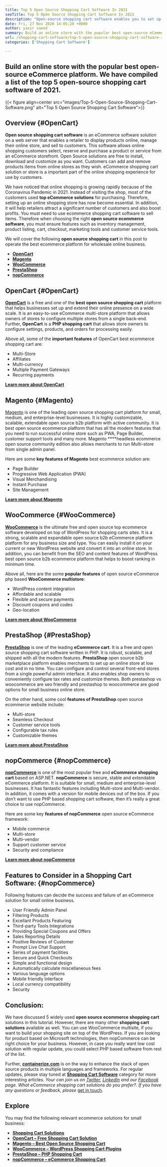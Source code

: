 ```yaml
---
title: Top 5 Open Source Shopping Cart Software In 2021
seoTitle: Top 5 Open Source Shopping Cart Software In 2021
description: "Open-source shopping cart software enables you to set up a low-cost online eCommerce website for your business. Let's review the top 5 freeware shopping carts."
date: Fri, 27 Nov 2020 14:05:20 +0000
author: yasir saeed
summary: Build an online store with the popular best open-source eCommerce platform. We have compiled a list of the top 5 open-source shopping cart software of 2021.
url: /shopping-cart-software/top-5-open-source-shopping-cart-software-in-2021/
categories: ['Shopping Cart Software']

---
```

## Build an online store with the popular best open-source eCommerce platform. We have compiled a list of the top 5 open-source shopping cart software of 2021.

{{< figure align=center src="images/Top-5-Open-Source-Shopping-Cart-Software.png" alt="Top 5 Open Source Shopping Cart Software">}}  

## **Overview** {#OpenCart}

**Open source shopping cart software** is an eCommerce software solution on a web server that enables a retailer to display products online, manage their online store, and sell to customers. This software allows online shopping customers select, reserve and purchase a product or service from an eCommerce storefront. Open Source solutions are free to install, download and customize as you want. Customers can add and remove products items from online stores as they wish. eCommerce shopping cart solution or store is a important part of the online shopping experience for use by customers.

We have noticed that online shopping is growing rapidly because of the Coronavirus Pandemic in 2021. Instead of visiting the shop, most of the customers used **top eCommerce solutions** for purchasing. Therefore, setting up an online shopping store has now become essential. In addition, it will help retailers attract a significant number of customers and also boost profits. You must need to use ecommerce shopping cart software to sell items. Therefore when choosing the right **open source ecommerce software**, you must ensure features such as inventory management, product listing, cart, checkout, marketing tools and customer service tools. 

We will cover the following **open source shopping cart** in this post to operate the best ecommerce platform for wholesale online business.

  * [**OpenCart**][1]
  * [**Magento**][2]
  * [**WooCommerce**][3]
  * [**PrestaShop**][4]
  * [**nopCommerce**][5]

## OpenCart {#OpenCart}

[**OpenCart**][6] is a free and one of the **best open source shopping cart** platform that helps businesses set up and extend their online presence on a wide scale. It is an easy-to-use eCommerce multi-store platform that allows owners of stores to configure multiple stores from a single back-end. Further, **OpenCart** is a **PHP shopping cart** that allows store owners to configure settings, products, and orders for processing easily.

Above all, some of the **important features** of OpenCart best ecommerce shopping cart are:

  * Multi-Store
  * Affiliates
  * Multi-currency
  * Multiple Payment Gateways
  * Recurring payments

[**Learn more about OpenCart**][7]

## Magento {#Magento}

[Magento][8] is one of the leading open source shopping cart platform for small, medium, and enterprise-level businesses. It is highly customizable, scalable, extendable open source b2b platform with active community. It is best open source ecommerce platform that has all the modern features that you need to run successful online store such as PWA, Page Builder, customer support tools and many more. Magento ****headless ecommerce open source community edition also allows merchants to run Multi-store from single admin panel.

Here are some **key features of Magento** best ecommerce solution are:

  * Page Builder
  * Progressive Web Application (PWA)
  * Visual Merchandising
  * Instant Purchase
  * Site Management

[**Learn more about Magento**][8]

## WooCommerce {#WooCommerce}

[**WooCommerce**][9] is the ultimate free and open source top ecommerce software developed on top of WordPress for shopping carts sites. It is a strong, scalable and expandable open source b2b eCommerce platform platform for any business size and type. You can easily install it on your current or new WordPress website and convert it into an online store. In addition, you can benefit from the SEO and content features of WordPress best open source b2b ecommerce platform that helps to boost ranking in minimum time.

Above all, here are the some **popular features** of open source eCommerce php based **WooCommerce multistore**:

  * WordPress content integration
  * Affordable and scalable
  * Flexible and secure payments
  * Discount coupons and codes
  * Geo-location

[**Learn more about WooCommerce**][10]

## PrestaShop {#PrestaShop}

[**PrestaShop**][11] is one of the leading **eCommerce cart**. It is a free and open source shopping cart software written in PHP. It is robust, scalable, and shipped with all the modern features. **PrestaShop** open source b2b marketplace platform enables merchants to set up an online store at low cost and in no time. You can configure and control several front-end stores from a single powerful admin interface. It also enables shop owners to conveniently configure tax rates and customize themes. Both prestashop vs woocommerce are seo friendly and prestashop to woocommerce are good options for small business online store.

On the other hand, some cool **features of PrestaShop** open source ecommerce website include:

  * Multi-store
  * Seamless Checkout
  * Customer service tools
  * Configurable tax rules
  * Customizable themes

[**Learn more about PrestaShop**][12]

## nopCommerce {#nopCommerce}

**[nopCommerce][13]** is one of the most popular free and **eCommerce shopping cart** based on ASP.NET. **nopCommerce** is secure, stable and extendable eCommerce platform. It is suitable for small, medium and enterprise-level businesses. It has fantastic features including Multi-store and Multi-vendor. In addition, it comes with a version for mobile devices out of the box. If you don’t want to use PHP based shopping cart software, then it’s really a great choice to use nopCommerce.

Here are some key **features of nopCommerce** open source eCommerce framework:

  * Mobile commerce
  * Multi-store
  * Multi-vendor
  * Support customer service
  * Security and compliance

[**Learn more about nopCommerce**][14]

## **Features to Consider in a Shopping Cart Software**: {#nopCommerce}

Following features can decide the success and failure of an eCommerce solution for small online business.

  * User Friendly Admin Panel
  * Filtering Products
  * Excellant Products Featuring
  * Third-party Tools Integrations
  * Providing Special Coupons and Offers
  * Sales Reporting Details
  * Positive Reviews of Customer
  * Prompt Live Chat Support
  * Series of payment facilities
  * Secure and Quick Checkouts
  * Simple and functional design
  * Automatically calculate miscellaneous fees
  * Various language options
  * Mobile friendly Interface
  * Local currency compatibility
  * Security

## Conclusion:

We have discussed 5 widely used **open source ecommerce** **shopping cart** solutions in this tutorial. However, there are many other **shopping cart solutions** available as well. You can use WooCommerce multisite, if you want to build your shopping site on top of the WordPress. If you are looking for product based on Microsoft technologies, then nopCommerce can be right choice for your business. However, in case you really want low cost solution with regular update, you could select PHP based software from rest of the list. 

Further, [**containerize.com**][15] is on the way to enhance the stack of open source products in multiple languages and frameworks. For regular updates, please stay tuned at [**Shopping Cart Software**][16] category for more interesting articles. _Your can join us on [Twitter][17], [LinkedIn][18] and our [Facebook][19] page. What eCommerce shopping cart solutions do you prefer?. If you have any questions or feedback, please_ [get in touch][20].

## Explore

You may find the following relevant ecommerce solutions for small business:

  * [**Shopping Cart Solutions**][21]
  * [**OpenCart – Free Shopping Cart Solution**][22]
  * [**Magento – Best Open Source Shopping Cart**][23]
  * [**WooCommerce – WordPress Shopping Cart Plugins**][24]
  * [**PrestaShop – PHP Shopping Cart**][25]
  * [**nopCommerce – eCommerce Shopping Cart**][26]

 [1]: #OpenCart
 [2]: #Magento
 [3]: #WooCommerce
 [4]: #PrestaShop
 [5]: #nopCommerce
 [6]: https://products.containerize.com/ecommerce/opencart/
 [7]: https://www.opencart.com/
 [8]: https://magento.com/
 [9]: https://products.containerize.com/ecommerce/woocommerce/
 [10]: https://woocommerce.com/
 [11]: https://products.containerize.com/ecommerce/prestashop/
 [12]: https://www.prestashop.com/
 [13]: https://products.containerize.com/ecommerce/nopcommerce/
 [14]: https://www.nopcommerce.com/
 [15]: https://www.containerize.com/
 [16]: https://blog.containerize.com/category/shopping-cart-software
 [17]: https://twitter.com/containerize_co
 [18]: https://www.linkedin.com/company/containerize/
 [19]: http://facebook.com/containerize
 [20]: mailto:yasir.saeed@aspose.com
 [21]: https://products.containerize.com/ecommerce
 [22]: https://products.containerize.com/ecommerce/opencart
 [23]: https://products.containerize.com/ecommerce/magento
 [24]: https://products.containerize.com/ecommerce/woocommerce
 [25]: https://products.containerize.com/ecommerce/prestashop
 [26]: https://products.containerize.com/ecommerce/nopcommerce